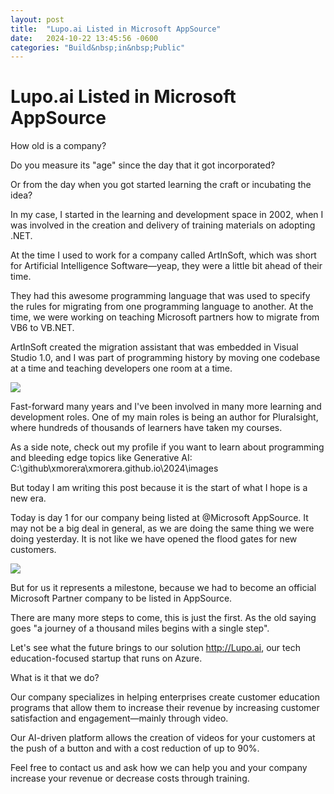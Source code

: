 ```yaml
---
layout: post
title:  "Lupo.ai Listed in Microsoft AppSource"
date:   2024-10-22 13:45:56 -0600
categories: "Build&nbsp;in&nbsp;Public"
---
```

# Lupo.ai Listed in Microsoft AppSource 

How old is a company? 

Do you measure its "age" since the day that it got incorporated?

Or from the day when you got started learning the craft or incubating the idea?

In my case, I started in the learning and development space in 2002, when I was involved in the creation and delivery of training materials on adopting .NET. 

At the time I used to work for a company called ArtInSoft, which was short for Artificial Intelligence Software—yeap, they were a little bit ahead of their time.

They had this awesome programming language that was used to specify the rules for migrating from one programming language to another. At the time, we were working on teaching Microsoft partners how to migrate from VB6 to VB.NET. 

ArtInSoft created the migration assistant that was embedded in Visual Studio 1.0, and I was part of programming history by moving one codebase at a time and teaching developers one room at a time.

![](./images/visualstudiopresentation.png)

Fast-forward many years and I've been involved in many more learning and development roles. One of my main roles is being an author for Pluralsight, where hundreds of thousands of learners have taken my courses. 

As a side note, check out my profile if you want to learn about programming and bleeding edge topics like Generative AI: C:\github\xmorera\xmorera.github.io\2024\images

But today I am writing this post because it is the start of what I hope is a new era.

Today is day 1 for our company being listed at @Microsoft AppSource. It may not be a big deal in general, as we are doing the same thing we were doing yesterday. It is not like we have opened the flood gates for new customers.

![](./images/mlguruappsource.jpg)

But for us it represents a milestone, because we had to become an official Microsoft Partner company to be listed in AppSource. 

There are many more steps to come, this is just the first. As the old saying goes "a journey of a thousand miles begins with a single step".

Let's see what the future brings to our solution http://Lupo.ai, our tech education-focused startup that runs on Azure.

What is it that we do?

Our company specializes in helping enterprises create customer education programs that allow them to increase their revenue by increasing customer satisfaction and engagement—mainly through video.

Our AI-driven platform allows the creation of videos for your customers at the push of a button and with a cost reduction of up to 90%. 

Feel free to contact us and ask how we can help you and your company increase your revenue or decrease costs through training.